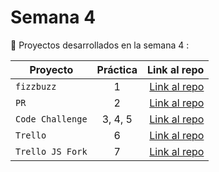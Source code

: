 # Semana 4 

:rocket: Proyectos desarrollados en la semana 4 :

| Proyecto | Práctica | Link al repo |
| ------------- |:-------------:| -----:|
|`fizzbuzz`|1|[Link al repo](https://github.com/DAscencioSanchez/fizzbuz/actions)|
|`PR`|2|[Link al repo](https://github.com/LaunchX-InnovaccionVirtual/MissionNodeJS)|
|`Code Challenge`|3, 4, 5|[Link al repo](https://github.com/LaunchX-InnovaccionVirtual/MissionNodeJS)|
|`Trello`|6|[Link al repo](https://github.com/LaunchX-InnovaccionVirtual/MissionNodeJS)|
|`Trello JS Fork`|7|[Link al repo](https://github.com/LaunchX-InnovaccionVirtual/MissionNodeJS)|
